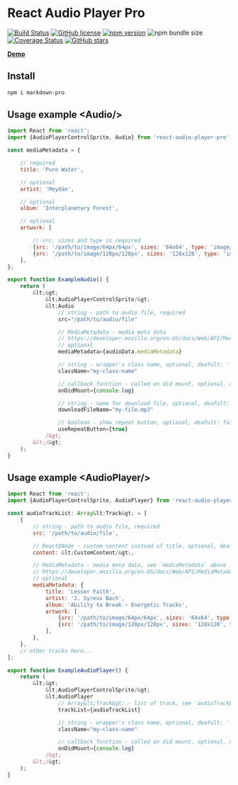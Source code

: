 # React Audio Player Pro

[![Build Status](https://travis-ci.org/webbestmaster/react-audio-player-pro.svg?branch=master)](https://travis-ci.org/github/webbestmaster/react-audio-player-pro)
[![GitHub license](https://img.shields.io/npm/l/react-audio-player-pro)](https://github.com/webbestmaster/react-audio-player-pro/blob/master/license)
[![npm version](https://img.shields.io/npm/v/react-audio-player-pro.svg?style=flat)](https://www.npmjs.com/package/react-audio-player-pro)
![npm bundle size](https://img.shields.io/bundlephobia/minzip/react-audio-player-pro)
[![Coverage Status](https://coveralls.io/repos/github/webbestmaster/react-audio-player-pro/badge.svg?branch=master)](https://coveralls.io/github/webbestmaster/react-audio-player-pro?branch=master)
[![GitHub stars](https://img.shields.io/github/stars/webbestmaster/react-audio-player-pro?style=social&maxAge=2592000)](https://github.com/webbestmaster/react-audio-player-pro/)


**[Demo](http://webbestmaster.github.io/audio-player)**


## Install

```bash
npm i markdown-pro
```

## Usage example &lt;Audio/&gt;

```javascript
import React from 'react';
import {AudioPlayerControlSprite, Audio} from 'react-audio-player-pro';

const mediaMetadata = {

    // required
    title: 'Pure Water',

    // optional
    artist: 'Meydän',

    // optional
    album: 'Interplanetary Forest',

    // optional
    artwork: [

        // src, sizes and type is required
        {src: '/path/to/image/64px/64px', sizes: '64x64', type: 'image/png'},
        {src: '/path/to/image/128px/128px', sizes: '128x128', type: 'image/png'},
    ],
};

export function ExampleAudio() {
    return (
        &lt;&gt;
            &lt;AudioPlayerControlSprite/&gt;
            &lt;Audio
                // string - path to audio file, required
                src="/path/to/audio/file"

                // MediaMetadata - media meta data
                // https://developer.mozilla.org/en-US/docs/Web/API/MediaMetadata/MediaMetadata
                // optional
                mediaMetadata={audioData.mediaMetadata}

                // string - wrapper's class name, optional, deafult: ''
                className="my-class-name"

                // callback function - called on did mount, optional, default: noop
                onDidMount={console.log}

                // string - name for download file, optional, deafult: &lt;src&gt;
                downloadFileName="my-file.mp3"

                // boolean - show repeat button, optional, deafult: false
                useRepeatButton={true}
            /&gt;
        &lt;/&gt;
    );
}
```


## Usage example &lt;AudioPlayer/&gt;

```javascript
import React from 'react';
import {AudioPlayerControlSprite, AudioPlayer} from 'react-audio-player-pro';

const audioTrackList: Array&lt;Track&gt; = [
    {
        // string - path to audio file, required
        src: '/path/to/audio/file',

        // React$Node - custom content instead of title, optional, deafult: &lt;title&gt or &lt;src&gt
        content: &lt;CustomContent/&gt;,

        // MediaMetadata - media meta data, see `mediaMetadata` above
        // https://developer.mozilla.org/en-US/docs/Web/API/MediaMetadata/MediaMetadata
        // optional
        mediaMetadata: {
            title: 'Lesser Faith',
            artist: 'J. Syreus Bach',
            album: 'Ability to Break ~ Energetic Tracks',
            artwork: [
                {src: '/path/to/image/64px/64px', sizes: '64x64', type: 'image/png'},
                {src: '/path/to/image/128px/128px', sizes: '128x128', type: 'image/png'},
            ],
        },
    },
    // other tracks here...
];

export function ExampleAudioPlayer() {
    return (
        &lt;&gt;
            &lt;AudioPlayerControlSprite/&gt;
            &lt;AudioPlayer
                // Array&lt;Track&gt; - list of track, see `audioTrackList` above, required
                trackList={audioTrackList}

                // string - wrapper's class name, optional, deafult: ''
                className="my-class-name"

                // callback function - called on did mount, optional, default: noop
                onDidMount={console.log}
            /&gt;
        &lt;/&gt;
    );
}
```
